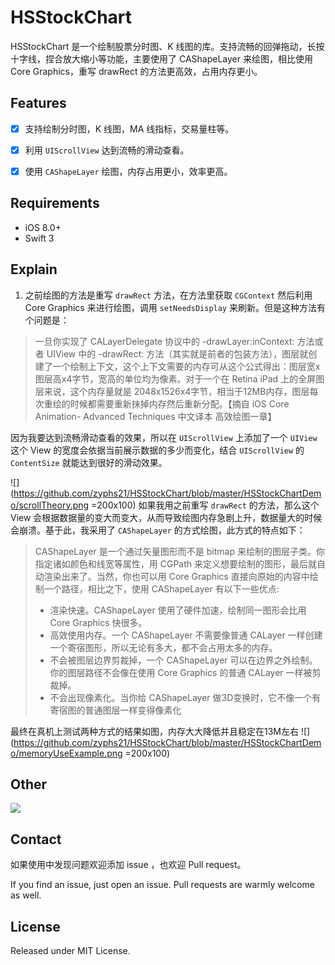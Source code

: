 # HSStockChart
HSStockChart 是一个绘制股票分时图、K 线图的库。支持流畅的回弹拖动，长按十字线，捏合放大缩小等功能，主要使用了 CAShapeLayer 来绘图，相比使用 Core Graphics，重写 drawRect 的方法更高效，占用内存更小。

## Features
- [x] 支持绘制分时图，K 线图，MA 线指标，交易量柱等。
- [x] 利用 `UIScrollView` 达到流畅的滑动查看。
- [x] 使用 `CAShapeLayer` 绘图，内存占用更小，效率更高。


## Requirements

- iOS 8.0+
- Swift 3


## Explain

1. 之前绘图的方法是重写 `drawRect` 方法，在方法里获取 `CGContext` 然后利用Core Graphics 来进行绘图，调用 `setNeedsDisplay` 来刷新。但是这种方法有个问题是：

>一旦你实现了 CALayerDelegate 协议中的 -drawLayer:inContext: 方法或者 UIView 中的 -drawRect: 方法（其实就是前者的包装方法），图层就创建了一个绘制上下文，这个上下文需要的内存可从这个公式得出：图层宽x图层高x4字节，宽高的单位均为像素。对于一个在 Retina iPad 上的全屏图层来说，这个内存量就是 2048x1526x4字节，相当于12MB内存，图层每次重绘的时候都需要重新抹掉内存然后重新分配。【摘自 iOS Core Animation- Advanced Techniques 中文译本 高效绘图一章】

因为我要达到流畅滑动查看的效果，所以在 `UIScrollView` 上添加了一个 `UIView` 这个 View 的宽度会依据当前展示数据的多少而变化，结合 `UIScrollView` 的 `ContentSize` 就能达到很好的滑动效果。

![](https://github.com/zyphs21/HSStockChart/blob/master/HSStockChartDemo/scrollTheory.png =200x100)
如果我用之前重写 `drawRect` 的方法，那么这个 View 会根据数据量的变大而变大，从而导致绘图内存急剧上升，数据量大的时候会崩溃。基于此，我采用了 `CAShapeLayer` 的方式绘图，此方式的特点如下：
>CAShapeLayer 是一个通过矢量图形而不是 bitmap 来绘制的图层子类。你指定诸如颜色和线宽等属性，用 CGPath 来定义想要绘制的图形，最后就自动渲染出来了。当然，你也可以用 Core Graphics 直接向原始的内容中绘制一个路径，相比之下，使用 CAShapeLayer 有以下一些优点:
>- 渲染快速。CAShapeLayer 使用了硬件加速，绘制同一图形会比用 Core Graphics 快很多。
>- 高效使用内存。一个 CAShapeLayer 不需要像普通 CALayer 一样创建一个寄宿图形，所以无论有多大，都不会占用太多的内存。 
>- 不会被图层边界剪裁掉，一个 CAShapeLayer 可以在边界之外绘制。你的图层路径不会像在使用 Core Graphics 的普通 CALayer 一样被剪裁掉。
>- 不会出现像素化。当你给 CAShapeLayer 做3D变换时，它不像一个有寄宿图的普通图层一样变得像素化

最终在真机上测试两种方式的结果如图，内存大大降低并且稳定在13M左右
![](https://github.com/zyphs21/HSStockChart/blob/master/HSStockChartDemo/memoryUseExample.png =200x100)



## Other
![](https://github.com/zyphs21/HSStockChart/blob/master/HSStockChartDemo/HSStockChart.gif)



## Contact

如果使用中发现问题欢迎添加 issue ，也欢迎 Pull request。

If you find an issue, just open an issue. Pull requests are warmly welcome as well.

## License

Released under MIT License.

